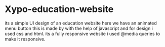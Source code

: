 # Xypo-education-website
its a simple UI design of an education website here we have an animated menu button this is made by with the help of javascript and for design i used css and html.
its a fully responsive website i used @media queries to make it responsive.
